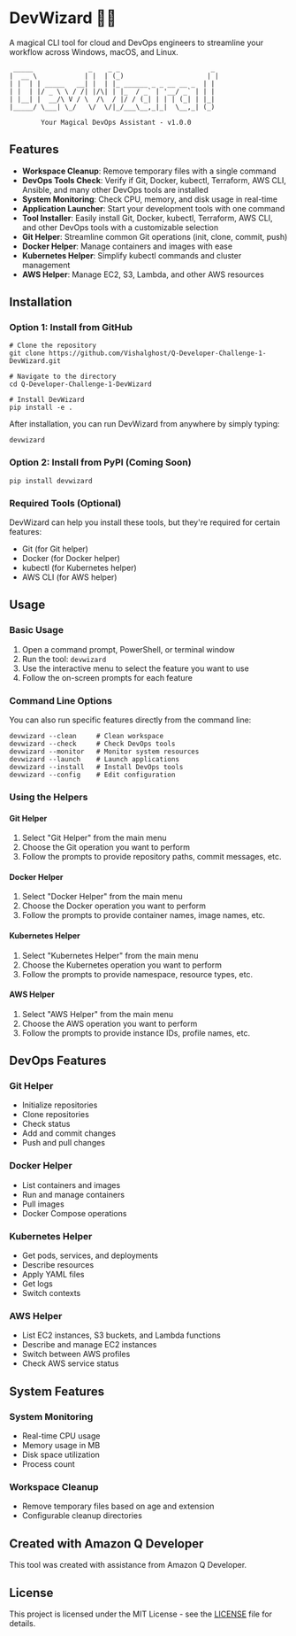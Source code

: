 # DevWizard 🧙‍♂️

A magical CLI tool for cloud and DevOps engineers to streamline your workflow across Windows, macOS, and Linux.

```
 _____              _    _ _                       _ 
|  __ \            | |  | (_)                     | |
| |  | | _____   __| |  | |_ ______ _ _ __ __ _  | |
| |  | |/ _ \ \ / /| |/\| | |_  / _` | '__/ _` | | |
| |__| |  __/\ V / \  /\  / |/ / (_| | | | (_| | |_|
|_____/ \___| \_/   \/  \/|_/___\__,_|_|  \__,_| (_)
                                                   
        Your Magical DevOps Assistant - v1.0.0
```

## Features

- **Workspace Cleanup**: Remove temporary files with a single command
- **DevOps Tools Check**: Verify if Git, Docker, kubectl, Terraform, AWS CLI, Ansible, and many other DevOps tools are installed
- **System Monitoring**: Check CPU, memory, and disk usage in real-time
- **Application Launcher**: Start your development tools with one command
- **Tool Installer**: Easily install Git, Docker, kubectl, Terraform, AWS CLI, and other DevOps tools with a customizable selection
- **Git Helper**: Streamline common Git operations (init, clone, commit, push)
- **Docker Helper**: Manage containers and images with ease
- **Kubernetes Helper**: Simplify kubectl commands and cluster management
- **AWS Helper**: Manage EC2, S3, Lambda, and other AWS resources

## Installation

### Option 1: Install from GitHub

```
# Clone the repository
git clone https://github.com/Vishalghost/Q-Developer-Challenge-1-DevWizard.git

# Navigate to the directory
cd Q-Developer-Challenge-1-DevWizard

# Install DevWizard
pip install -e .
```

After installation, you can run DevWizard from anywhere by simply typing:

```
devwizard
```

### Option 2: Install from PyPI (Coming Soon)

```
pip install devwizard
```

### Required Tools (Optional)

DevWizard can help you install these tools, but they're required for certain features:
- Git (for Git helper)
- Docker (for Docker helper)
- kubectl (for Kubernetes helper)
- AWS CLI (for AWS helper)

## Usage

### Basic Usage

1. Open a command prompt, PowerShell, or terminal window
2. Run the tool: `devwizard`
3. Use the interactive menu to select the feature you want to use
4. Follow the on-screen prompts for each feature

### Command Line Options

You can also run specific features directly from the command line:

```
devwizard --clean     # Clean workspace
devwizard --check     # Check DevOps tools
devwizard --monitor   # Monitor system resources
devwizard --launch    # Launch applications
devwizard --install   # Install DevOps tools
devwizard --config    # Edit configuration
```

### Using the Helpers

#### Git Helper
1. Select "Git Helper" from the main menu
2. Choose the Git operation you want to perform
3. Follow the prompts to provide repository paths, commit messages, etc.

#### Docker Helper
1. Select "Docker Helper" from the main menu
2. Choose the Docker operation you want to perform
3. Follow the prompts to provide container names, image names, etc.

#### Kubernetes Helper
1. Select "Kubernetes Helper" from the main menu
2. Choose the Kubernetes operation you want to perform
3. Follow the prompts to provide namespace, resource types, etc.

#### AWS Helper
1. Select "AWS Helper" from the main menu
2. Choose the AWS operation you want to perform
3. Follow the prompts to provide instance IDs, profile names, etc.

## DevOps Features

### Git Helper
- Initialize repositories
- Clone repositories
- Check status
- Add and commit changes
- Push and pull changes

### Docker Helper
- List containers and images
- Run and manage containers
- Pull images
- Docker Compose operations

### Kubernetes Helper
- Get pods, services, and deployments
- Describe resources
- Apply YAML files
- Get logs
- Switch contexts

### AWS Helper
- List EC2 instances, S3 buckets, and Lambda functions
- Describe and manage EC2 instances
- Switch between AWS profiles
- Check AWS service status

## System Features

### System Monitoring
- Real-time CPU usage
- Memory usage in MB
- Disk space utilization
- Process count

### Workspace Cleanup
- Remove temporary files based on age and extension
- Configurable cleanup directories

## Created with Amazon Q Developer

This tool was created with assistance from Amazon Q Developer.

## License

This project is licensed under the MIT License - see the [LICENSE](LICENSE) file for details.
